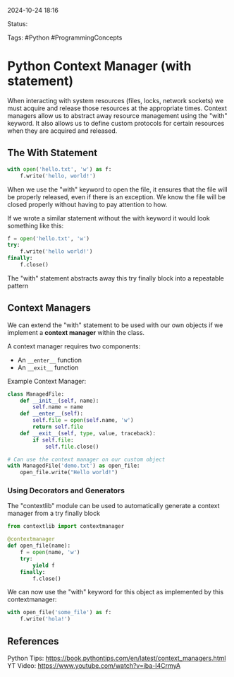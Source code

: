 2024-10-24 18:16

Status:

Tags: #Python #ProgrammingConcepts

# Python Context Manager (with statement)
When interacting with system resources (files, locks, network sockets) we must acquire and release those resources at the appropriate times. Context managers allow us to abstract away resource management using the "with" keyword. It also allows us to define custom protocols for certain resources when they are acquired and released.

## The With Statement
```python
with open('hello.txt', 'w') as f:
	f.write('hello, world!')
```

When we use the "with" keyword to open the file, it ensures that the file will be properly released, even if there is an exception. We know the file will be closed properly without having to pay attention to how.

If we wrote a similar statement without the with keyword it would look something like this:
```python
f = open('hello.txt', 'w')
try: 
	f.write('hello world!')
finally:
	f.close()
```
The "with" statement abstracts away this try finally block into a repeatable pattern

## Context Managers
We can extend the "with" statement to be used with our own objects if we implement a **context manager** within the class. 

A context manager requires two components:
- An `__enter__` function
- An `__exit__` function

Example Context Manager:
```python
class ManagedFile:
	def __init__(self, name):
		self.name = name
	def __enter__(self):
		self.file = open(self.name, 'w')
		return self.file
	def __exit__(self, type, value, traceback):
		if self.file:
			self.file.close()

# Can use the context manager on our custom object
with ManagedFile('demo.txt') as open_file:
	open_file.write("Hello world!")
```

### Using Decorators and Generators
The "contextlib" module can be used to automatically generate a context manager from a try finally block

```python 
from contextlib import contextmanager

@contextmanager
def open_file(name):
    f = open(name, 'w')
    try:
        yield f
    finally:
        f.close()
```

We can now use the "with" keyword for this object as implemented by this contextmanager:
```python
with open_file('some_file') as f:
    f.write('hola!')
```
## References
Python Tips: https://book.pythontips.com/en/latest/context_managers.html
YT Video: https://www.youtube.com/watch?v=iba-I4CrmyA
